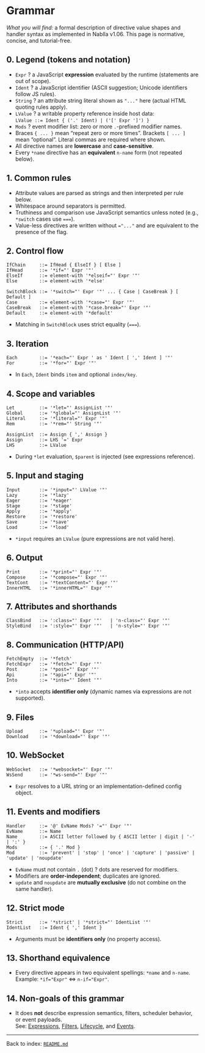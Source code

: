# Grammar

_What you will find:_ a formal description of directive value shapes and handler syntax as implemented in Nablla v1.06. This page is normative, concise, and tutorial-free.

## 0. Legend (tokens and notation)

- `Expr` ? a JavaScript **expression** evaluated by the runtime (statements are out of scope).
- `Ident` ? a JavaScript identifier (ASCII suggestion; Unicode identifiers follow JS rules).
- `String` ? an attribute string literal shown as `"..."` here (actual HTML quoting rules apply).
- `LValue` ? a writable property reference inside host data:  
  `LValue ::= Ident { ('.' Ident) | ('[' Expr ']') }`
- `Mods` ? event modifier list: zero or more `.`-prefixed modifier names.
- Braces `{ ... }` mean “repeat zero or more times”. Brackets `[ ... ]` mean “optional”. Literal commas are required where shown.
- All directive names are **lowercase** and **case-sensitive**.
- Every `*name` directive has an **equivalent** `n-name` form (not repeated below).

## 1. Common rules

- Attribute values are parsed as strings and then interpreted per rule below.
- Whitespace around separators is permitted.
- Truthiness and comparison use JavaScript semantics unless noted (e.g., `*switch` cases use `===`).
- Value-less directives are written without `="..."` and are equivalent to the presence of the flag.

## 2. Control flow

```
IfChain     ::= IfHead { ElseIf } [ Else ]
IfHead      ::= '*if="' Expr '"'
ElseIf      ::= element-with '*elseif="' Expr '"'
Else        ::= element-with '*else'

SwitchBlock ::= '*switch="' Expr '"' ... { Case | CaseBreak } [ Default ]
Case        ::= element-with '*case="' Expr '"'
CaseBreak   ::= element-with '*case.break="' Expr '"'
Default     ::= element-with '*default'
```

- Matching in `SwitchBlock` uses strict equality (`===`).

## 3. Iteration

```
Each        ::= '*each="' Expr ' as ' Ident [ ',' Ident ] '"'
For         ::= '*for="' Expr '"'
```

- In `Each`, `Ident` binds `item` and optional `index/key`.

## 4. Scope and variables

```
Let         ::= '*let="' AssignList '"'
Global      ::= '*global="' AssignList '"'
Literal     ::= '*literal="' Expr '"'
Rem         ::= '*rem="' String '"'

AssignList  ::= Assign { ',' Assign }
Assign      ::= LHS '=' Expr
LHS         ::= LValue
```

- During `*let` evaluation, `$parent` is injected (see expressions reference).

## 5. Input and staging

```
Input       ::= '*input="' LValue '"'
Lazy        ::= '*lazy'
Eager       ::= '*eager'
Stage       ::= '*stage'
Apply       ::= '*apply'
Restore     ::= '*restore'
Save        ::= '*save'
Load        ::= '*load'
```

- `*input` requires an `LValue` (pure expressions are not valid here).

## 6. Output

```
Print       ::= '*print="' Expr '"'
Compose     ::= '*compose="' Expr '"'
TextCont    ::= '*textContent="' Expr '"'
InnerHTML   ::= '*innerHTML="' Expr '"'
```

## 7. Attributes and shorthands

```
ClassBind   ::= ':class="' Expr '"'   | 'n-class="' Expr '"'
StyleBind   ::= ':style="' Expr '"'   | 'n-style="' Expr '"'
```

## 8. Communication (HTTP/API)

```
FetchEmpty  ::= '*fetch'
FetchExpr   ::= '*fetch="' Expr '"'
Post        ::= '*post="' Expr '"'
Api         ::= '*api="' Expr '"'
Into        ::= '*into="' Ident '"'
```

- `*into` accepts **identifier only** (dynamic names via expressions are not supported).

## 9. Files

```
Upload      ::= '*upload="' Expr '"'
Download    ::= '*download="' Expr '"'
```

## 10. WebSocket

```
WebSocket   ::= '*websocket="' Expr '"'
WsSend      ::= '*ws-send="' Expr '"'
```

- `Expr` resolves to a URL string or an implementation-defined config object.

## 11. Events and modifiers

```
Handler     ::= '@' EvName Mods? '="' Expr '"'
EvName      ::= Name
Name        ::= ASCII letter followed by { ASCII letter | digit | '-' | ':' }
Mods        ::= { '.' Mod }
Mod         ::= 'prevent' | 'stop' | 'once' | 'capture' | 'passive' | 'update' | 'noupdate'
```

- `EvName` must not contain `.` (dot) ? dots are reserved for modifiers.
- Modifiers are **order-independent**; duplicates are ignored.
- `update` and `noupdate` are **mutually exclusive** (do not combine on the same handler).

## 12. Strict mode

```
Strict      ::= '*strict' | '*strict="' IdentList '"'
IdentList   ::= Ident { ',' Ident }
```

- Arguments must be **identifiers only** (no property access).

## 13. Shorthand equivalence

- Every directive appears in two equivalent spellings: `*name` and `n-name`.  
  Example: `*if="Expr"` ⇔ `n-if="Expr"`.

## 14. Non-goals of this grammar

- It does **not** describe expression semantics, filters, scheduler behavior, or event payloads.  
  See: [Expressions](./expressions.md), [Filters](./filters.md), [Lifecycle](./lifecycle.md), and [Events](./events.md).

---
Back to index: [`README.md`](./README.md)
